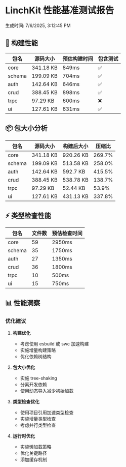 # LinchKit 性能基准测试报告

生成时间: 7/6/2025, 3:12:45 PM

## 🚀 构建性能

| 包名 | 源码大小 | 预估构建时间 | 包含测试 |
|------|----------|-------------|----------|
| core | 341.18 KB | 849ms | ✅ |
| schema | 199.09 KB | 704ms | ✅ |
| auth | 142.64 KB | 646ms | ✅ |
| crud | 388.45 KB | 898ms | ✅ |
| trpc | 97.29 KB | 600ms | ❌ |
| ui | 127.61 KB | 631ms | ✅ |

## 📦 包大小分析

| 包名 | 源码大小 | 构建后大小 | 压缩比 |
|------|----------|------------|--------|
| core | 341.18 KB | 920.26 KB | 269.7% |
| schema | 199.09 KB | 513.58 KB | 258.0% |
| auth | 142.64 KB | 592.7 KB | 415.5% |
| crud | 388.45 KB | 538.78 KB | 138.7% |
| trpc | 97.29 KB | 52.44 KB | 53.9% |
| ui | 127.61 KB | 431.13 KB | 337.8% |

## ⚡ 类型检查性能

| 包名 | 文件数 | 预估检查时间 |
|------|--------|-------------|
| core | 59 | 2950ms |
| schema | 35 | 1750ms |
| auth | 27 | 1350ms |
| crud | 36 | 1800ms |
| trpc | 10 | 500ms |
| ui | 15 | 750ms |

## 📊 性能洞察

### 优化建议

1. **构建优化**
   - 考虑使用 esbuild 或 swc 加速构建
   - 实施增量构建策略
   - 优化依赖树结构

2. **包大小优化**
   - 实施 tree-shaking
   - 分离开发依赖
   - 使用动态导入减少初始加载

3. **类型检查优化**
   - 使用项目引用加速类型检查
   - 实施增量类型检查
   - 考虑并行类型检查

4. **运行时优化**
   - 实施懒加载策略
   - 优化关键路径
   - 添加缓存机制
